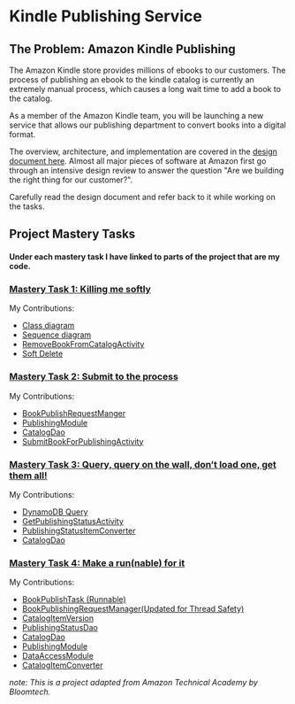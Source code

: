 # Kindle Publishing Service

## The Problem: Amazon Kindle Publishing

The Amazon Kindle store provides millions of ebooks to our customers. The process of publishing an
ebook to the kindle catalog is currently an extremely manual process, which causes a long wait time
to add a book to the catalog.

As a member of the Amazon Kindle team, you will be launching a new service that allows our
publishing department to convert books into a digital format.

The overview, architecture, and implementation are covered in the [design document here](DESIGN_DOCUMENT.md). Almost all major pieces of software at Amazon first go through an intensive design
review to answer the question "Are we building the right thing for our customer?".

Carefully read the design document and refer back to it while working on the tasks.

## Project Mastery Tasks

#### Under each mastery task I have linked to parts of the project that are my code.  
### [Mastery Task 1: Killing me softly](tasks/MasteryTask01.md)

My Contributions:   
- [Class diagram](src/resources/mastery-task1-kindle-publishing-CD.puml)  
- [Sequence diagram](src/resources/mastery-task1-remove-book-SD.puml)
- [RemoveBookFromCatalogActivity](https://github.com/danielclark00/KindlePublishingService/commit/7746cf0d77b806d14ab9c1a170df19e97a3abde8#diff-425953d684a72c3bf3cfd03b7640ef448c58a593f6132aa59de3fdd966212fc4)
- [Soft Delete](https://github.com/danielclark00/KindlePublishingService/commit/7746cf0d77b806d14ab9c1a170df19e97a3abde8#diff-1e0d63a2b6ec3ceaca2b52a387c966bccffb587c829fa5528b1954afdb4b8845)  

### [Mastery Task 2: Submit to the process](tasks/MasteryTask02.md)

My Contributions:
- [BookPublishRequestManger](https://github.com/danielclark00/KindlePublishingService/commit/af48c173f31a68facf96fc668bf94ca8349da1fc#diff-3c757b9e81e5263a0dd748c2e810f90784f7895f29924fa9744bddaca6f6f936)
- [PublishingModule](https://github.com/danielclark00/KindlePublishingService/commit/af48c173f31a68facf96fc668bf94ca8349da1fc#diff-6bc374721e69142088e9589ab90032e1bf375a94ffb5b42e26e14178a938c8bd)
- [CatalogDao](https://github.com/danielclark00/KindlePublishingService/commit/af48c173f31a68facf96fc668bf94ca8349da1fc#diff-3c757b9e81e5263a0dd748c2e810f90784f7895f29924fa9744bddaca6f6f936)
- [SubmitBookForPublishingActivity](https://github.com/danielclark00/KindlePublishingService/commit/af48c173f31a68facf96fc668bf94ca8349da1fc#diff-f5d5e5e40d2b9c62c349e30f034f19af340d04d87ac52949a2b7a3df1ee6495f) 

### [Mastery Task 3: Query, query on the wall, don’t load one, get them all!](tasks/MasteryTask03.md)

My Contributions:
- [DynamoDB Query](https://github.com/danielclark00/KindlePublishingService/commit/00fc7feb7cd4ac2a4f199d435bd91b366b0b9955#diff-080d2cc0751fec25e3e85585253976ced2b787c2d1a81c7be0d36bd8d833ba36)
- [GetPublishingStatusActivity](https://github.com/danielclark00/KindlePublishingService/commit/00fc7feb7cd4ac2a4f199d435bd91b366b0b9955#diff-586e4556aa411ec8f844d7e4c434958616ae02970efed5659c1acf1c255a9bfd) 
- [PublishingStatusItemConverter](https://github.com/danielclark00/KindlePublishingService/commit/00fc7feb7cd4ac2a4f199d435bd91b366b0b9955#diff-a28698e34b6a18c6505399fca3fba8b1820ee0eaf5b98c187abaae1583359cb0)
- [CatalogDao](https://github.com/danielclark00/KindlePublishingService/commit/00fc7feb7cd4ac2a4f199d435bd91b366b0b9955#diff-1e0d63a2b6ec3ceaca2b52a387c966bccffb587c829fa5528b1954afdb4b8845)

### [Mastery Task 4: Make a run(nable) for it](tasks/MasteryTask04.md)

My Contributions:
- [BookPublishTask (Runnable)](https://github.com/danielclark00/KindlePublishingService/commit/cb8b10e1a8abf17c532c4bf2a03b8384b0a07f1b#diff-ea9c8983608e995deef7ac61cbefe364fc1a1a124813b25861b1ee8e2aadccce)
- [BookPublishingRequestManager(Updated for Thread Safety)](https://github.com/danielclark00/KindlePublishingService/commit/cb8b10e1a8abf17c532c4bf2a03b8384b0a07f1b#diff-3c757b9e81e5263a0dd748c2e810f90784f7895f29924fa9744bddaca6f6f936)
- [CatalogItemVersion](https://github.com/danielclark00/KindlePublishingService/commit/cb8b10e1a8abf17c532c4bf2a03b8384b0a07f1b#diff-72bba4dc8a786b645e87e1c9bb971ca6d784ad36d5336339aebc37b78bab8e68)
- [PublishingStatusDao](https://github.com/danielclark00/KindlePublishingService/commit/cb8b10e1a8abf17c532c4bf2a03b8384b0a07f1b#diff-080d2cc0751fec25e3e85585253976ced2b787c2d1a81c7be0d36bd8d833ba36)
- [CatalogDao](https://github.com/danielclark00/KindlePublishingService/commit/cb8b10e1a8abf17c532c4bf2a03b8384b0a07f1b#diff-1e0d63a2b6ec3ceaca2b52a387c966bccffb587c829fa5528b1954afdb4b8845)
- [PublishingModule](https://github.com/danielclark00/KindlePublishingService/commit/cb8b10e1a8abf17c532c4bf2a03b8384b0a07f1b#diff-6bc374721e69142088e9589ab90032e1bf375a94ffb5b42e26e14178a938c8bd)
- [DataAccessModule](https://github.com/danielclark00/KindlePublishingService/commit/cb8b10e1a8abf17c532c4bf2a03b8384b0a07f1b#diff-7a50e8b41a0b94192edfe7d9ec05008bea41c10dc5bf1faca3dcc9f1fc7598fd)
- [CatalogItemConverter](https://github.com/danielclark00/KindlePublishingService/commit/cb8b10e1a8abf17c532c4bf2a03b8384b0a07f1b#diff-5af56a37083f31ba967f5e87a57f2127ca6207dbb296e6eb033a2c3f35ecd634)


*note: This is a project adapted from Amazon Technical Academy by Bloomtech.*
